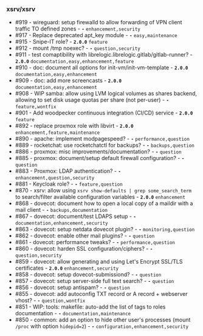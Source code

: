 <!-- This file is automatically generated by "make update_todo" -->

### xsrv/xsrv

- #919 - wireguard: setup firewalld to allow forwarding of VPN client traffic TO defined zones - **`-`** `enhancement,security`
- #917 - Replace deprecated apt_key module - **`-`** `easy,maintenance`
- #915 - Snipe-IT role? - **`2.0.0`** `feature`
- #912 - mount /tmp noexec? - **`-`** `question,security`
- #911 - test comaptibility with librelogic.librelogic.gitlab/gitlab-runner? - **`2.0.0`** `documentation,easy,enhancement,feature`
- #910 - doc: document all options for init-vm/init-vm-template - **`2.0.0`** `documentation,easy,enhancement`
- #909 - doc: add more screencasts - **`2.0.0`** `documentation,easy,enhancement`
- #908 - WIP samba: allow using LVM logical volumes as shares backend, allowing to set disk usage quotas per share (not per-user) - **`-`** `feature,wontfix`
- #901 - Add woodpecker continuous integration (CI/CD) service - **`2.0.0`** `feature`
- #892 - replace proxmox role with libvirt - **`2.0.0`** `enhancement,feature,maintenance`
- #890 - apache: implement modpagespeed? - **`-`** `performance,question`
- #889 - rocketchat: use rocketchatctl for backups? - **`-`** `backups,question`
- #886 - proxmox: misc improvements/documentation? - **`-`** `question`
- #885 - proxmox: document/setup default firewall configuration? - **`-`** `question`
- #883 - Proxmox: LDAP authentication? - **`-`** `enhancement,question,security`
- #881 - Keycloak role? - **`-`** `feature,question`
- #870 - xsrv: allow using `xsrv show-defaults | grep some_search_term` to search/filter available configuration variables - **`2.0.0`** `enhancement`
- #868 - dovecot: document how to open a local copy of a maildir with a mail client - **`-`** `backups,documentation`
- #867 - dovecot: document/test LDAPS setup - **`-`** `documentation,enhancement,security`
- #863 - dovecot: setup netdata dovecot plugin? - **`-`** `monitoring,question`
- #862 - dovecot: enable other mail plugins? - **`-`** `question`
- #861 - dovecot: performance tweaks? - **`-`** `performance,question`
- #860 - dovecot: harden SSL configuration/ciphers? - **`-`** `question,security`
- #859 - dovecot: allow generating and using Let's Encrypt SSL/TLS certificates - **`2.0.0`** `enhancement,security`
- #858 - dovecot: setup dovecot-submissiond? - **`-`** `question`
- #857 - dovecot: setup server-side full text search? - **`-`** `question`
- #856 - dovecot: setup antispam? - **`-`** `question`
- #855 - dovecot: add autoconfig TXT record or A record + webserver vhost? - **`-`** `question,wontfix`
- #851 - WIP: tools: makefile: auto-add the list of tags to roles documentation - **`-`** `documentation,maintenance`
- #850 - common: add an option to hide other user's processes (mount `/proc` with option `hidepid=2`) - **`-`** `configuration,enhancement,security`

